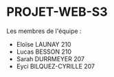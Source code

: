 # PROJET-WEB-S3

Les membres de l'équipe : 
- Eloïse LAUNAY 210
- Lucas BESSON 210
- Sarah DURRMEYER 207
- Eyci BILQUEZ-CYRILLE 207
